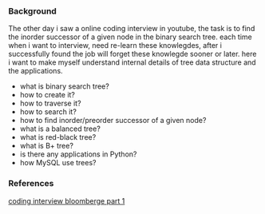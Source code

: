 ### Background
The other day i saw a online coding interview in youtube, the task is to find the inorder successor of a given node in the binary search tree. each time when i want to interview, need re-learn these knowlegdes, after i successfully found the job will forget these knowlegde sooner or later. here i want to make myself understand internal details of tree data structure and the applications. 

* what is binary search tree?
* how to create it?
* how to traverse it?
* how to search it?
* how to find inorder/preorder successor of a given node?
* what is a balanced tree?
* what is red-black tree?
* what is B+ tree?
* is there any applications in Python?
* how MySQL use trees?



### References
[coding interview bloomberge part 1](https://www.youtube.com/results?search_query=coding+interview+bloomberg+part+1)
